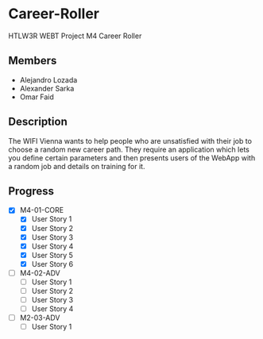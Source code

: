 # Career-Roller
HTLW3R WEBT Project M4 Career Roller

## Members
- Alejandro Lozada
- Alexander Sarka
- Omar Faid

## Description
The WIFI Vienna wants to help people who are unsatisfied with their 
job to choose a random new career path. They require an application
which lets you define certain parameters and then presents users
of the WebApp with a random job and details on training for it.

## Progress
- [X] M4-01-CORE
  - [X] User Story 1
  - [x] User Story 2
  - [X] User Story 3
  - [X] User Story 4
  - [X] User Story 5
  - [X] User Story 6
- [ ] M4-02-ADV
  - [ ] User Story 1
  - [ ] User Story 2
  - [ ] User Story 3
  - [ ] User Story 4
- [ ] M2-03-ADV
  - [ ] User Story 1
